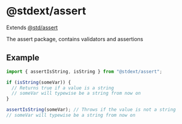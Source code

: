 # @stdext/assert

Extends [@std/assert](https://jsr.io/@std/assert)

The assert package, contains validators and assertions

## Example

```ts
import { assertIsString, isString } from "@stdext/assert";

if (isString(someVar)) {
  // Returns true if a value is a string
  // someVar will typewise be a string from now on
}

assertIsString(someVar); // Throws if the value is not a string
// someVar will typewise be a string from now on
```
